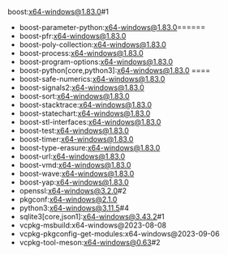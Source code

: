 boost:x64-windows@1.83.0#1
  * boost-parameter-python:x64-windows@1.83.0======
  * boost-pfr:x64-windows@1.83.0
  * boost-poly-collection:x64-windows@1.83.0
  * boost-process:x64-windows@1.83.0
  * boost-program-options:x64-windows@1.83.0
  * boost-python[core,python3]:x64-windows@1.83.0 ====
  * boost-safe-numerics:x64-windows@1.83.0
  * boost-signals2:x64-windows@1.83.0
  * boost-sort:x64-windows@1.83.0
  * boost-stacktrace:x64-windows@1.83.0
  * boost-statechart:x64-windows@1.83.0
  * boost-stl-interfaces:x64-windows@1.83.0
  * boost-test:x64-windows@1.83.0
  * boost-timer:x64-windows@1.83.0
  * boost-type-erasure:x64-windows@1.83.0
  * boost-url:x64-windows@1.83.0
  * boost-vmd:x64-windows@1.83.0
  * boost-wave:x64-windows@1.83.0
  * boost-yap:x64-windows@1.83.0
  * openssl:x64-windows@3.2.0#2
  * pkgconf:x64-windows@2.1.0
  * python3:x64-windows@3.11.5#4
  * sqlite3[core,json1]:x64-windows@3.43.2#1
  * vcpkg-msbuild:x64-windows@2023-08-08
  * vcpkg-pkgconfig-get-modules:x64-windows@2023-09-06
  * vcpkg-tool-meson:x64-windows@0.63#2